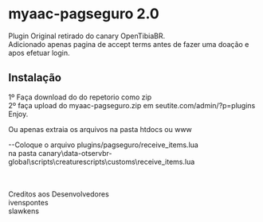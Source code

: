 # myaac-pagseguro 2.0

<p>Plugin Original retirado do canary OpenTibiaBR.<br>
Adicionado apenas pagina de accept terms antes de fazer uma doação e apos efetuar login.</p>

<h2>Instalação</h2>
<p>1º Faça download do do repetorio como zip<br>
2º faça upload do myaac-pagseguro.zip em seutite.com/admin/?p=plugins<br>
Enjoy.</p>
<p>Ou apenas extraia os arquivos na pasta htdocs ou www </p>

--Coloque o arquivo plugins/pagseguro/receive_items.lua 
<br>na pasta canary\data-otservbr-global\scripts\creaturescripts\customs\receive_items.lua
<br>
<br>
<br>
<p>Creditos aos Desenvolvedores<br>
ivenspontes<br>
slawkens</p>
